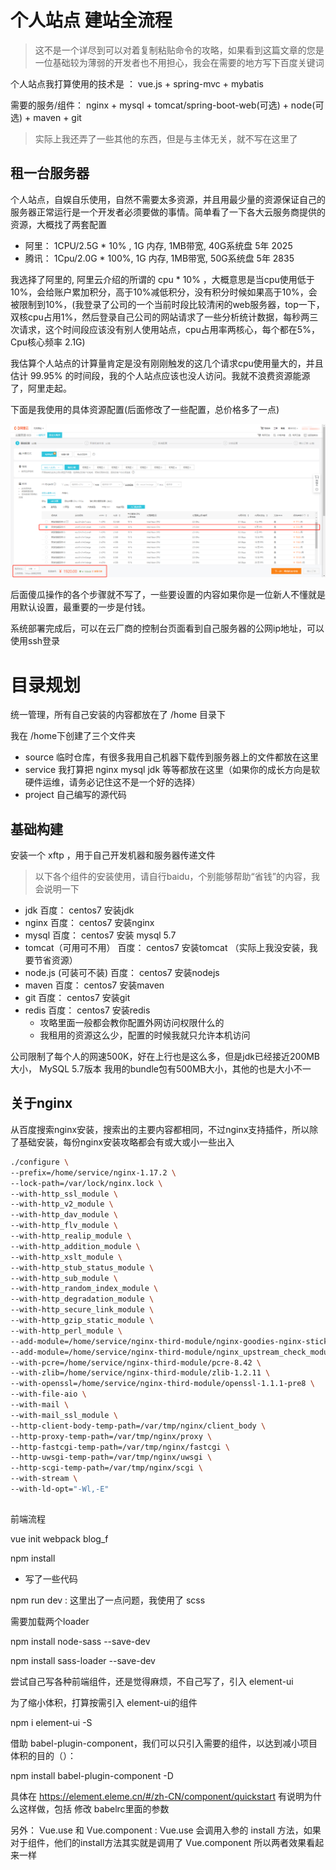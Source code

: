 # 个人站点 建站全流程

> 这不是一个详尽到可以对着复制粘贴命令的攻略，如果看到这篇文章的您是一位基础较为薄弱的开发者也不用担心，我会在需要的地方写下百度关键词

个人站点我打算使用的技术是 ： vue.js + spring-mvc + mybatis

需要的服务/组件： nginx + mysql + tomcat/spring-boot-web(可选) + node(可选) + maven + git

> 实际上我还弄了一些其他的东西，但是与主体无关，就不写在这里了

## 租一台服务器

个人站点，自娱自乐使用，自然不需要太多资源，并且用最少量的资源保证自己的服务器正常运行是一个开发者必须要做的事情。简单看了一下各大云服务商提供的资源，大概找了两套配置

- 阿里： 1CPU/2.5G * 10% , 1G 内存, 1MB带宽, 40G系统盘 5年 2025
- 腾讯： 1Cpu/2.0G * 100%, 1G 内存, 1MB带宽, 50G系统盘 5年 2835

我选择了阿里的, 阿里云介绍的所谓的 cpu * 10% ，大概意思是当cpu使用低于 10%，会给账户累加积分，高于10%减低积分，没有积分时候如果高于10%，会被限制到10%，(我登录了公司的一个当前时段比较清闲的web服务器，top一下，双核cpu占用1%，然后登录自己公司的网站请求了一些分析统计数据，每秒两三次请求，这个时间段应该没有别人使用站点，cpu占用率两核心，每个都在5%，Cpu核心频率 2.1G)

我估算个人站点的计算量肯定是没有刚刚触发的这几个请求cpu使用量大的，并且估计 99.95% 的时间段，我的个人站点应该也没人访问。我就不浪费资源能源了，阿里走起。

下面是我使用的具体资源配置(后面修改了一些配置，总价格多了一点)

![](./res/009.png)

后面傻瓜操作的各个步骤就不写了，一些要设置的内容如果你是一位新人不懂就是用默认设置，最重要的一步是付钱。

系统部署完成后，可以在云厂商的控制台页面看到自己服务器的公网ip地址，可以使用ssh登录

# 目录规划

统一管理，所有自己安装的内容都放在了 /home 目录下

我在 /home下创建了三个文件夹 
- source 临时仓库，有很多我用自己机器下载传到服务器上的文件都放在这里
- service 我打算把 nginx mysql jdk 等等都放在这里（如果你的成长方向是软硬件运维，请务必记住这不是一个好的选择）
- project 自己编写的源代码

## 基础构建

安装一个 xftp ，用于自己开发机器和服务器传递文件

> 以下各个组件的安装使用，请自行baidu，个别能够帮助“省钱”的内容，我会说明一下

- jdk  百度： centos7 安装jdk
- nginx 百度： centos7 安装nginx
- mysql 百度： centos7 安装 mysql 5.7
- tomcat（可用可不用） 百度： centos7 安装tomcat （实际上我没安装，我要节省资源）
- node.js (可装可不装) 百度： centos7 安装nodejs
- maven 百度： centos7 安装maven
- git 百度： centos7 安装git
- redis 百度： centos7 安装redis
  - 攻略里面一般都会教你配置外网访问权限什么的
  - 我租用的资源这么少，配置的时候我就只允许本机访问

公司限制了每个人的网速500K，好在上行也是这么多，但是jdk已经接近200MB大小， MySQL 5.7版本 我用的bundle包有500MB大小，其他的也是大小不一

## 关于nginx

从百度搜索nginx安装，搜索出的主要内容都相同，不过nginx支持插件，所以除了基础安装，每份nginx安装攻略都会有或大或小一些出入

```bash
./configure \
--prefix=/home/service/nginx-1.17.2 \
--lock-path=/var/lock/nginx.lock \
--with-http_ssl_module \
--with-http_v2_module \
--with-http_dav_module \
--with-http_flv_module \
--with-http_realip_module \
--with-http_addition_module \
--with-http_xslt_module \
--with-http_stub_status_module \
--with-http_sub_module \
--with-http_random_index_module \
--with-http_degradation_module \
--with-http_secure_link_module \
--with-http_gzip_static_module \
--with-http_perl_module \
--add-module=/home/service/nginx-third-module/nginx-goodies-nginx-sticky-module-ng-08a395c66e42 \
--add-module=/home/service/nginx-third-module/nginx_upstream_check_module-master \
--with-pcre=/home/service/nginx-third-module/pcre-8.42 \
--with-zlib=/home/service/nginx-third-module/zlib-1.2.11 \
--with-openssl=/home/service/nginx-third-module/openssl-1.1.1-pre8 \
--with-file-aio \
--with-mail \
--with-mail_ssl_module \
--http-client-body-temp-path=/var/tmp/nginx/client_body \
--http-proxy-temp-path=/var/tmp/nginx/proxy \
--http-fastcgi-temp-path=/var/tmp/nginx/fastcgi \
--http-uwsgi-temp-path=/var/tmp/nginx/uwsgi \
--http-scgi-temp-path=/var/tmp/nginx/scgi \
--with-stream \
--with-ld-opt="-Wl,-E"
```


## 

前端流程

vue init webpack blog_f

npm install

- 写了一些代码

npm run dev : 这里出了一点问题，我使用了 scss

需要加载两个loader

npm install node-sass --save-dev

npm install sass-loader --save-dev


尝试自己写各种前端组件，还是觉得麻烦，不自己写了，引入 element-ui

为了缩小体积，打算按需引入 element-ui的组件

npm i element-ui -S

借助 babel-plugin-component，我们可以只引入需要的组件，以达到减小项目体积的目的（）：

npm install babel-plugin-component -D

具体在 https://element.eleme.cn/#/zh-CN/component/quickstart 有说明为什么这样做，包括 修改 babelrc里面的参数

另外： Vue.use 和 Vue.component : Vue.use 会调用入参的 install 方法，如果 对于组件，他们的install方法其实就是调用了 Vue.component 所以两者效果看起来一样